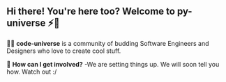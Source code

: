 ## Hi there! You're here too? Welcome to py-universe ⚡🚀

🙋‍♀️ **code-universe** is a community of budding Software Engineers and Designers who love to create cool stuff.

🌈 **How can I get involved?** -We are setting things up. We will soon tell you how. Watch out :/
